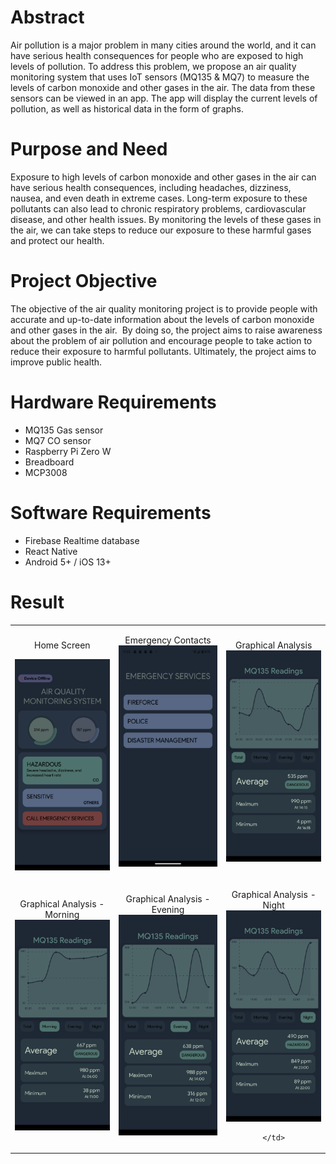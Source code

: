 # Abstract

Air pollution is a major problem in many cities around the world, and it can have serious health consequences for people who are exposed to high levels of pollution. To address this problem, we propose an air quality monitoring system that uses IoT sensors (MQ135 & MQ7) to measure the levels of carbon monoxide and other gases in the air. The data from these sensors can be viewed in an app. The app will display the current levels of pollution, as well as historical data in the form of graphs.

# Purpose and Need

Exposure to high levels of carbon monoxide and other gases in the air can have serious health consequences, including headaches, dizziness, nausea, and even death in extreme cases. Long-term exposure to these pollutants can also lead to chronic respiratory problems, cardiovascular disease, and other health issues. By monitoring the levels of these gases in the air, we can take steps to reduce our exposure to these harmful gases and protect our health.

# Project Objective

The objective of the air quality monitoring project is to provide people with accurate and up-to-date information about the levels of carbon monoxide and other gases in the air.  By doing so, the project aims to raise awareness about the problem of air pollution and encourage people to take action to reduce their exposure to harmful pollutants. Ultimately, the project aims to improve public health.

# Hardware Requirements

- MQ135 Gas sensor
- MQ7 CO sensor
- Raspberry Pi Zero W
- Breadboard
- MCP3008

# Software Requirements

- Firebase Realtime database
- React Native
- Android 5+ / iOS 13+

# Result

<table>
  <tr>
    <td  align="center" width="300px">
      <p>Home Screen</p>
      <img src="Home.png" alt="Home" width="300px" />
    </td>
    <td align="center" width="300px">
      <p>Emergency Contacts
      <img src="Emergency.png" alt="Total" width="300px" />  
    </td>
    <td align="center" width="300px">
      <p>Graphical Analysis
      <img src="1.png" alt="Total" width="300px" />
    </td>
  </tr>
  <tr>
   <td align="center" width="300px">
      <p>Graphical Analysis - Morning
      <img src="2.png" alt="Morning" width="300px" />
    </td>
    <td align="center" width="300px">
      <p>Graphical Analysis - Evening
      <img src="3.png" alt="Evening" width="300px" />
    </td>
    <td align="center" width="300px">
      <p>Graphical Analysis - Night
      <img src="4.png" alt="Night" width="300px" />
      
    </td>
  </tr>
</table>
